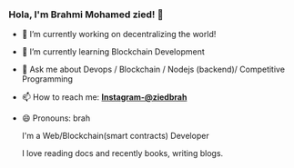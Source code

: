 ### Hola, I'm Brahmi Mohamed zied! 👋


- 🔭 I’m currently working on decentralizing the world!
- 🌱 I’m currently learning Blockchain Development
- 💬 Ask me about Devops / Blockchain / Nodejs (backend)/ Competitive Programming
- 📫 How to reach me: [**Instagram-@ziedbrah**](https://www.instagram.com/ziedbrah/)
- 😄 Pronouns: brah

  I'm a Web/Blockchain(smart contracts) Developer
  
  
  I love reading docs and recently books, writing blogs.
